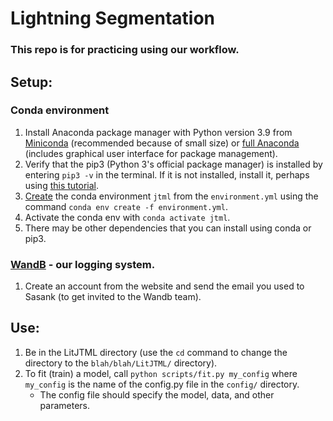 # Lightning Segmentation

### This repo is for practicing using our workflow.



## Setup:

### Conda environment

1. Install Anaconda package manager with Python version 3.9 from [Miniconda](https://docs.conda.io/en/latest/miniconda.html) (recommended because of small size) or [full Anaconda](https://docs.anaconda.com/anaconda/install/index.html) (includes graphical user interface for package management).
2. Verify that the pip3 (Python 3's official package manager) is installed by entering `pip3 -v` in the terminal. If it is not installed, install it, perhaps using [this tutorial](https://www.activestate.com/resources/quick-reads/how-to-install-and-use-pip3/).
3. [Create](https://docs.conda.io/projects/conda/en/latest/user-guide/tasks/manage-environments.html#creating-an-environment-from-an-environment-yml-file) the conda environment `jtml` from the `environment.yml` using the command `conda env create -f environment.yml`.
4. Activate the conda env with `conda activate jtml`.
5. There may be other dependencies that you can install using conda or pip3.

### [WandB](https://wandb.ai/) - our logging system.

1. Create an account from the website and send the email you used to Sasank (to get invited to the Wandb team).

## Use:

1. Be in the LitJTML directory (use the `cd` command to change the directory to the `blah/blah/LitJTML/` directory).
2. To fit (train) a model, call `python scripts/fit.py my_config` where `my_config` is the name of the config.py file in the `config/` directory.
    - The config file should specify the model, data, and other parameters.
